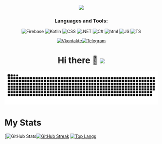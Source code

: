 <div id="header" align="center">
  <img src="https://media.giphy.com/media/vLlpbDafjgHystuJ0a/giphy.gif" width="300"/>
  <div id="badges" style="text-align: center;">


### Languages and Tools:
![Firebase](https://img.shields.io/badge/-Firebase-orange?style=for-the-badge&logo=firebase&logoColor=F8C52C)
![Kotlin](https://img.shields.io/badge/-Kotlin-blue?style=for-the-badge&logo=kotlin&logoColor=purple)
![CSS](https://img.shields.io/badge/-Css-white?style=for-the-badge&logo=CSS&logoColor=Green)
![.NET](https://img.shields.io/badge/-.NET-purple?style=for-the-badge&logo=.NET&logoColor=white)
![C#](https://img.shields.io/badge/-C_Sharp-white?style=for-the-badge&logo=CSharp&logoColor=purple)
![html](https://img.shields.io/badge/-Html-E34F26?style=for-the-badge&logo=HTML&logoColor=#E34F26)
![JS](https://img.shields.io/badge/-JS-E34F26?style=for-the-badge&logo=JS&logoColor=#E34F26)
![TS](https://img.shields.io/badge/-TS-blue?style=for-the-badge&logo=TS&logoColor=purple)

 [![Vkontakte](https://img.shields.io/badge/-Vkontakte-090909?style=for-the-badge&logo=Vk&logoColor=4F7DB3)](https://vk.com/lans.nyhao)[![Telegram](https://img.shields.io/badge/-Telegram-090909?style=for-the-badge&logo=telegram&logoColor=27A0D9)](https://t.me/LaNs0_0)
  <h1>
  Hi there 🌱
  <img src="https://media.giphy.com/media/hvRJCLFzcasrR4ia7z/giphy.gif" width="30px"/>
</h1>
</div>
</div>
    
<picture>
  <source media="(prefers-color-scheme: dark)" srcset="https://raw.githubusercontent.com/platane/platane/output/github-contribution-grid-snake-dark.svg">
  <source media="(prefers-color-scheme: light)" srcset="https://raw.githubusercontent.com/platane/platane/output/github-contribution-grid-snake.svg">
  <img alt="github contribution grid snake animation" src="https://raw.githubusercontent.com/platane/platane/output/github-contribution-grid-snake.svg">
</picture>





# My Stats

[![GitHub Stats](https://github-readme-stats.vercel.app/api?username=LaNs992&theme=synthwave)[![GitHub Streak](https://github-readme-streak-stats.herokuapp.com/?user=LaNs992)](https://git.io/streak-stats) [![Top Langs](https://github-readme-stats.vercel.app/api/top-langs/?username=LaNs992&layout=compact)](https://github.com/anuraghazra/github-readme-stats)








<!--
**LaNs992/LaNs992** is a ✨ _special_ ✨ repository because its `README.md` (this file) appears on your GitHub profile.

Here are some ideas to get you started:

- 🔭 I’m currently working on ...
- 🌱 I’m currently learning ...
- 👯 I’m looking to collaborate on ...
- 🤔 I’m looking for help with ...
- 💬 Ask me about ...
- 📫 How to reach me: ...
- 😄 Pronouns: ...
- ⚡ Fun fact: ...
-->
